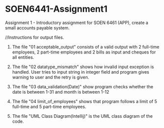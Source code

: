 # SOEN6441-Assignment1
Assignment 1 - Introductory assignment for SOEN 6461 (APP), create a small accounts payable system.

//Instructions for output files.

1. The file "01 acceptable_output" consists of a valid output with 2 full-time employees, 2 part-time employees and 2 bills as input and cheques for all entities.

2. The file "02 datatype_mismatch" shows how invalid input exception is handled. User tries to input string in integer field and program gives warning to user and the retry is given.

3. The file "03 data_validation(Date)" show program checks whether the date is between 1-31 and month is between 1-12

4. The file "04 limit_of_employees" shows that program follows a limit of 5 full-time and 5 part-time employees.

5. The file "UML Class Diagram(Intellij)" is the UML class diagram of the code.
